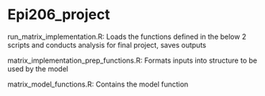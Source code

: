 # Epi206_project

run_matrix_implementation.R: Loads the functions defined in the below 2 scripts and conducts analysis for final project, saves outputs

matrix_implementation_prep_functions.R: Formats inputs into structure to be used by the model

matrix_model_functions.R: Contains the model function

